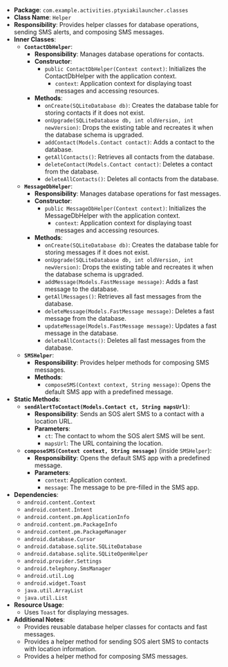 - **Package**: `com.example.activities.ptyxiakilauncher.classes`
- **Class Name**: `Helper`
- **Responsibility**: Provides helper classes for database operations, sending SMS alerts, and composing SMS messages.
- **Inner Classes**:
    - **`ContactDbHelper`**:
        - **Responsibility**: Manages database operations for contacts.
        - **Constructor**:
            - `public ContactDbHelper(Context context)`: Initializes the ContactDbHelper with the application context.
                - `context`: Application context for displaying toast messages and accessing resources.
        - **Methods**:
            - `onCreate(SQLiteDatabase db)`: Creates the database table for storing contacts if it does not exist.
            - `onUpgrade(SQLiteDatabase db, int oldVersion, int newVersion)`: Drops the existing table and recreates it when the database schema is upgraded.
            - `addContact(Models.Contact contact)`: Adds a contact to the database.
            - `getAllContacts()`: Retrieves all contacts from the database.
            - `deleteContact(Models.Contact contact)`: Deletes a contact from the database.
            - `deleteAllContacts()`: Deletes all contacts from the database.
    - **`MessageDbHelper`**:
        - **Responsibility**: Manages database operations for fast messages.
        - **Constructor**:
            - `public MessageDbHelper(Context context)`: Initializes the MessageDbHelper with the application context.
                - `context`: Application context for displaying toast messages and accessing resources.
        - **Methods**:
            - `onCreate(SQLiteDatabase db)`: Creates the database table for storing messages if it does not exist.
            - `onUpgrade(SQLiteDatabase db, int oldVersion, int newVersion)`: Drops the existing table and recreates it when the database schema is upgraded.
            - `addMessage(Models.FastMessage message)`: Adds a fast message to the database.
            - `getAllMessages()`: Retrieves all fast messages from the database.
            - `deleteMessage(Models.FastMessage message)`: Deletes a fast message from the database.
            - `updateMessage(Models.FastMessage message)`: Updates a fast message in the database.
            - `deleteAllContacts()`: Deletes all fast messages from the database.
    - **`SMSHelper`**:
        - **Responsibility**: Provides helper methods for composing SMS messages.
        - **Methods**:
            - `composeSMS(Context context, String message)`: Opens the default SMS app with a predefined message.
- **Static Methods**:
    - **`sendAlertToContact(Models.Contact ct, String mapsUrl)`**:
        - **Responsibility**: Sends an SOS alert SMS to a contact with a location URL.
        - **Parameters**:
            - `ct`: The contact to whom the SOS alert SMS will be sent.
            - `mapsUrl`: The URL containing the location.
    - **`composeSMS(Context context, String message)`** (inside `SMSHelper`):
        - **Responsibility**: Opens the default SMS app with a predefined message.
        - **Parameters**:
            - `context`: Application context.
            - `message`: The message to be pre-filled in the SMS app.
- **Dependencies**:
    - `android.content.Context`
    - `android.content.Intent`
    - `android.content.pm.ApplicationInfo`
    - `android.content.pm.PackageInfo`
    - `android.content.pm.PackageManager`
    - `android.database.Cursor`
    - `android.database.sqlite.SQLiteDatabase`
    - `android.database.sqlite.SQLiteOpenHelper`
    - `android.provider.Settings`
    - `android.telephony.SmsManager`
    - `android.util.Log`
    - `android.widget.Toast`
    - `java.util.ArrayList`
    - `java.util.List`
- **Resource Usage**:
    - Uses `Toast` for displaying messages.
- **Additional Notes**:
    - Provides reusable database helper classes for contacts and fast messages.
    - Provides a helper method for sending SOS alert SMS to contacts with location information.
    - Provides a helper method for composing SMS messages.